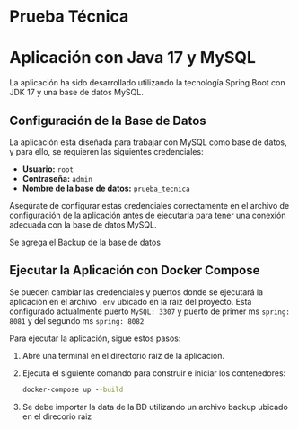 # Prueba Técnica
# Aplicación con Java 17 y MySQL

La aplicación ha sido desarrollado utilizando la tecnología Spring Boot con JDK 17 y una base de datos MySQL.

## Configuración de la Base de Datos

La aplicación está diseñada para trabajar con MySQL como base de datos, y para ello, se requieren las siguientes credenciales:

- **Usuario:** `root`
- **Contraseña:** `admin`
- **Nombre de la base de datos:** `prueba_tecnica`

Asegúrate de configurar estas credenciales correctamente en el archivo de configuración de la aplicación antes de ejecutarla para tener una conexión adecuada con la base de datos MySQL.

Se agrega el Backup de la base de datos


## Ejecutar la Aplicación con Docker Compose

Se pueden cambiar las credenciales y puertos donde se ejecutará la aplicación en el archivo `.env` ubicado en la raiz del proyecto. Esta configurado actualmente puerto ``MySQL: 3307`` y puerto de primer ms ``spring: 8081`` y del segundo ms ``spring: 8082``

Para ejecutar la aplicación, sigue estos pasos:

1. Abre una terminal en el directorio raíz de la aplicación.
2. Ejecuta el siguiente comando para construir e iniciar los contenedores:

   ```cmd
   docker-compose up --build
   ```

3. Se debe importar la data de la BD utilizando un archivo backup ubicado en el direcorio raiz